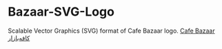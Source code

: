 # Bazaar-SVG-Logo
Scalable Vector Graphics (SVG) format of Cafe Bazaar logo.
[Cafe Bazaar](https://cafebazaar.ir/)
[کافه‌بازار](https://cafebazaar.ir/)
